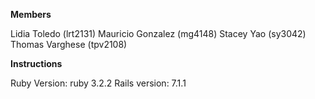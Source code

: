 **Members**

Lidia Toledo (lrt2131)
Mauricio Gonzalez (mg4148)
Stacey Yao (sy3042)
Thomas Varghese (tpv2108)

**Instructions**

Ruby Version: ruby 3.2.2
Rails version: 7.1.1
